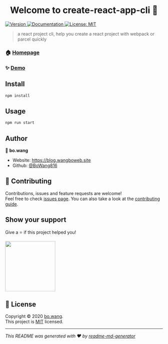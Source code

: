 <h1 align="center">Welcome to create-react-app-cli 👋</h1>
<p>
  <a href="https://www.npmjs.com/package/create-react-app-cli" target="_blank">
    <img alt="Version" src="https://img.shields.io/npm/v/create-react-app-cli.svg">
  </a>
  <a href="https://github.com/webbx/create-react-app-cli" target="_blank">
    <img alt="Documentation" src="https://img.shields.io/badge/documentation-yes-brightgreen.svg" />
  </a>
  <a href="https://github.com/webbx/create-react-app-cli/blob/master/LICENSE" target="_blank">
    <img alt="License: MIT" src="https://img.shields.io/badge/License-MIT-yellow.svg" />
  </a>
</p>

> a react project cli, help you create a react project with webpack or parcel quickly

### 🏠 [Homepage](https://github.com/webbx/create-react-app-cli)

### ✨ [Demo](https://github.com/webbx/create-react-app-cli)

## Install

```sh
npm install
```

## Usage

```sh
npm run start
```

## Author

👤 **bo.wang**

* Website: https://blog.wangboweb.site
* Github: [@BoWang816](https://github.com/BoWang816)

## 🤝 Contributing

Contributions, issues and feature requests are welcome!<br />Feel free to check [issues page](https://github.com/webbx/create-react-app-cli/issues). You can also take a look at the [contributing guide](https://github.com/webbx/create-react-app-cli).

## Show your support

Give a ⭐️ if this project helped you!

<a href="https://www.patreon.com/bowwang">
  <img src="https://c5.patreon.com/external/logo/become_a_patron_button@2x.png" width="160">
</a>

## 📝 License

Copyright © 2020 [bo.wang](https://github.com/BoWang816).<br />
This project is [MIT](https://github.com/webbx/create-react-app-cli/blob/master/LICENSE) licensed.

***
_This README was generated with ❤️ by [readme-md-generator](https://github.com/kefranabg/readme-md-generator)_
